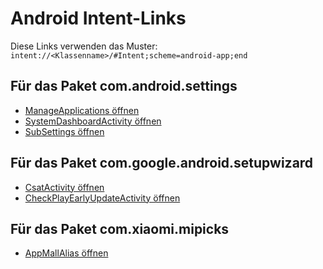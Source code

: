 # Android Intent-Links

Diese Links verwenden das Muster:  
`intent://<Klassenname>/#Intent;scheme=android-app;end`

## Für das Paket **com.android.settings**

- [ManageApplications öffnen](intent://com.android.settings.applications.ManageApplications/#Intent;scheme=android-app;end)
- [SystemDashboardActivity öffnen](intent://com.android.settings.Settings$SystemDashboardActivity/#Intent;scheme=android-app;end)
- [SubSettings öffnen](intent://com.android.settings.SubSettings/#Intent;scheme=android-app;end)

## Für das Paket **com.google.android.setupwizard**

- [CsatActivity öffnen](intent://com.google.android.setupwizard.csat.CsatActivity/#Intent;scheme=android-app;end)
- [CheckPlayEarlyUpdateActivity öffnen](intent://com.google.android.setupwizard.update.CheckPlayEarlyUpdateActivity/#Intent;scheme=android-app;end)

## Für das Paket **com.xiaomi.mipicks**

- [AppMallAlias öffnen](intent://com.xiaomi.mipicks.AppMallAlias/#Intent;scheme=android-app;end)
